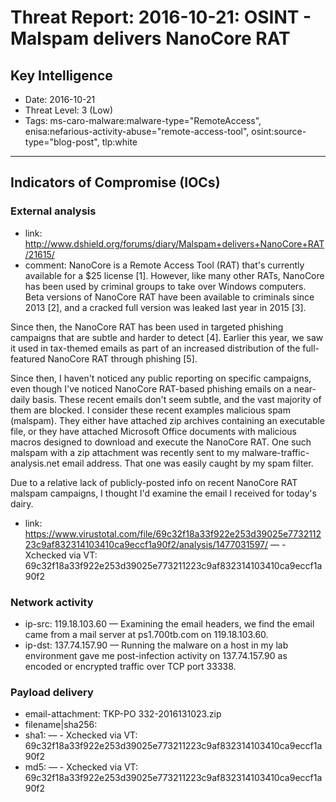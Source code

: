 # Threat Report: 2016-10-21: OSINT - Malspam delivers NanoCore RAT


## Key Intelligence
* Date: 2016-10-21
* Threat Level: 3 (Low)
* Tags: ms-caro-malware:malware-type="RemoteAccess", enisa:nefarious-activity-abuse="remote-access-tool", osint:source-type="blog-post", tlp:white

---

## Indicators of Compromise (IOCs)
### External analysis
* link: http://www.dshield.org/forums/diary/Malspam+delivers+NanoCore+RAT/21615/
* comment: NanoCore is a Remote Access Tool (RAT) that's currently available for a $25 license [1].  However, like many other RATs, NanoCore has been used by criminal groups to take over Windows computers.  Beta versions of NanoCore RAT have been available to criminals since 2013 [2], and a cracked full version was leaked last year in 2015 [3].

Since then, the NanoCore RAT has been used in targeted phishing campaigns that are subtle and harder to detect [4].  Earlier this year, we saw it used in tax-themed emails as part of an increased distribution of the full-featured NanoCore RAT through phishing [5].

Since then, I haven't noticed any public reporting on specific campaigns, even though I've noticed NanoCore RAT-based phishing emails on a near-daily basis.  These recent emails don't seem subtle, and the vast majority of them are blocked.  I consider these recent examples malicious spam (malspam).  They either have attached zip archives containing an executable file, or they have attached Microsoft Office documents with malicious macros designed to download and execute the NanoCore RAT.  One such malspam with a zip attachment was recently sent to my malware-traffic-analysis.net email address.  That one was easily caught by my spam filter.

Due to a relative lack of publicly-posted info on recent NanoCore RAT malspam campaigns, I thought I'd examine the email I received for today's dairy.
* link: https://www.virustotal.com/file/69c32f18a33f922e253d39025e773211223c9af832314103410ca9eccf1a90f2/analysis/1477031597/ — - Xchecked via VT: 69c32f18a33f922e253d39025e773211223c9af832314103410ca9eccf1a90f2

### Network activity
* ip-src: 119.18.103.60 — Examining the email headers, we find the email came from a mail server at ps1.700tb.com on 119.18.103.60.
* ip-dst: 137.74.157.90 — Running the malware on a host in my lab environment gave me post-infection activity on 137.74.157.90 as encoded or encrypted traffic over TCP port 33338.

### Payload delivery
* email-attachment: TKP-PO 332-2016131023.zip
* filename|sha256: <sha256>
* sha1: <sha1> — - Xchecked via VT: 69c32f18a33f922e253d39025e773211223c9af832314103410ca9eccf1a90f2
* md5: <md5> — - Xchecked via VT: 69c32f18a33f922e253d39025e773211223c9af832314103410ca9eccf1a90f2
